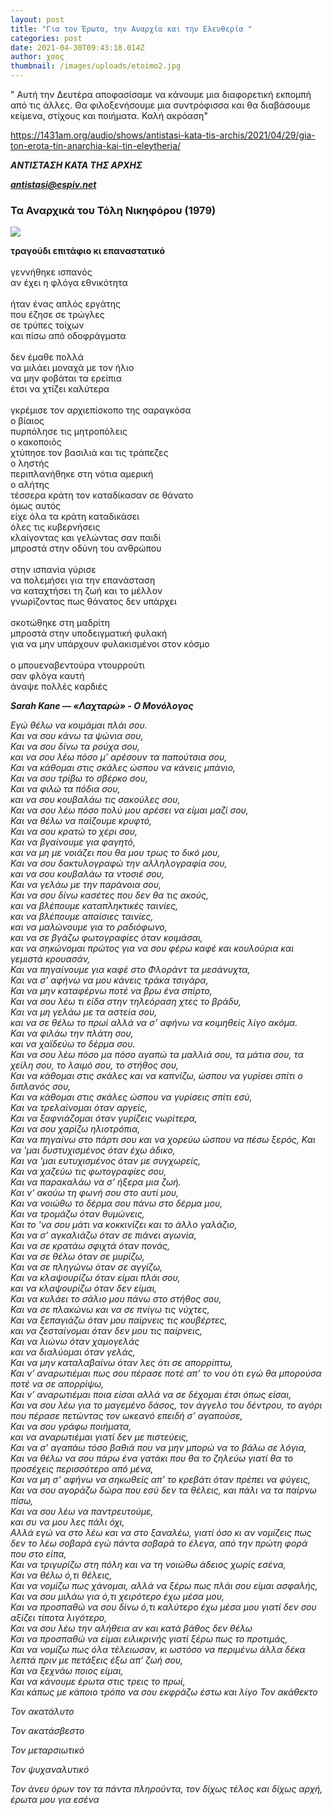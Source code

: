 ```yaml
---
layout: post
title: "Για τον Έρωτα, την Αναρχία και την Ελευθερία "
categories: post
date: 2021-04-30T09:43:18.014Z
author: χαος
thumbnail: /images/uploads/etoimo2.jpg
---
```

<!--StartFragment-->

" Αυτή την Δευτέρα αποφασίσαμε να κάνουμε μια διαφορετική εκπομπή από τις άλλες. Θα φιλοξενήσουμε μια συντρόφισσα και θα διαβάσουμε κείμενα, στίχους και ποιήματα. Καλή ακρόαση"

<https://1431am.org/audio/shows/antistasi-kata-tis-archis/2021/04/29/gia-ton-erota-tin-anarchia-kai-tin-eleytheria/>

***ΑΝΤΙΣΤΑΣΗ ΚΑΤΑ ΤΗΣ ΑΡΧΗΣ***

***[antistasi@espiv.net](mailto:---)***

<!--EndFragment-->

<!--StartFragment-->

### Τα Αναρχικά του Τόλη Νικηφόρου (1979)

[![](http://3.bp.blogspot.com/-iOKRMEHGZZw/TmtfwSLi5PI/AAAAAAAAAIo/94bS0-5KKX4/s320/anthos.jpeg)](http://3.bp.blogspot.com/-iOKRMEHGZZw/TmtfwSLi5PI/AAAAAAAAAIo/94bS0-5KKX4/s1600/anthos.jpeg)

**τραγούδι επιτάφιο κι επαναστατικό**\
\
γεννήθηκε ισπανός\
αν έχει η φλόγα εθνικότητα\
\
ήταν ένας απλός εργάτης\
που έζησε σε τρώγλες\
σε τρύπες τοίχων\
και πίσω από οδοφράγματα\
\
δεν έμαθε πολλά\
να μιλάει μοναχά με τον ήλιο\
να μην φοβάται τα ερείπια\
έτσι να χτίζει καλύτερα\
\
γκρέμισε τον αρχιεπίσκοπο της σαραγκόσα\
ο βίαιος\
πυρπόλησε τις μητροπόλεις\
ο κακοποιός\
χτύπησε τον βασιλιά και τις τράπεζες\
ο ληστής\
περιπλανήθηκε στη νότια αμερική\
ο αλήτης\
τέσσερα κράτη τον καταδίκασαν σε θάνατο\
όμως αυτός\
είχε όλα τα κράτη καταδικάσει\
όλες τις κυβερνήσεις\
κλαίγοντας και γελώντας σαν παιδί\
μπροστά στην οδύνη του ανθρώπου\
\
στην ισπανία γύρισε\
να πολεμήσει για την επανάσταση\
να καταχτήσει τη ζωή και το μέλλον\
γνωρίζοντας πως θάνατος δεν υπάρχει\
\
σκοτώθηκε στη μαδρίτη\
μπροστά στην υποδειγματική φυλακή\
για να μην υπάρχουν φυλακισμένοι στον κόσμο\
\
ο μπουεναβεντούρα ντουρρούτι\
σαν φλόγα καυτή\
άναψε πολλές καρδιές

<!--EndFragment-->

<!--StartFragment-->





***Sarah Kane — «Λαχταρώ» - Ο Μονόλογος*** 

*Εγώ θέλω να κοιμάμαι πλάι σου.* \
*Και να σου κάνω τα ψώνια σου,* \
*Και να σου δίνω τα ρούχα σου,* \
*και να σου λέω πόσο μ’ αρέσουν τα παπούτσια σου,* \
*Και να κάθομαι στις σκάλες ώσπου να κάνεις μπάνιο,* \
*Και να σου τρίβω το σβέρκο σου,* \
*Και να φιλώ τα πόδια σου,* \
*και να σου κουβαλάω τις σακούλες σου,* \
*Και να σου λέω πόσο πολύ μου αρέσει να είμαι μαζί σου,* \
*Και να θέλω να παίζουμε κρυφτό,* \
*Και να σου κρατώ το χέρι σου,* \
*Και να βγαίνουμε για φαγητό,* \
*και να μη με νοιάζει που θα μου τρως το δικό μου,* \
*Και να σου δακτυλογραφώ την αλληλογραφία σου,* \
*και να σου κουβαλάω τα ντοσιέ σου,* \
*Και να γελάω με την παράνοια σου,* \
*Και να σου δίνω κασέτες που δεν θα τις ακούς,* \
*και να βλέπουμε καταπληκτικές ταινίες,* \
*και να βλέπουμε απαίσιες ταινίες,* \
*και να μαλώνουμε για το ραδιόφωνο,* \
*και να σε βγάζω φωτογραφίες όταν κοιμάσαι,* \
*και να σηκώνομαι πρώτος για να σου φέρω καφέ και κουλούρια και γεμιστά κρουασάν,* \
*Και να πηγαίνουμε για καφέ στο Φλοράντ τα μεσάνυχτα,* \
*Και να σ’ αφήνω να μου κάνεις τράκα τσιγάρα,* \
*Και να μην καταφέρνω ποτέ να βρω ένα σπίρτο,*\
*Και να σου λέω τι είδα στην τηλεόραση χτες το βράδυ,* \
*Και να μη γελάω με τα αστεία σου,* \
*και να σε θέλω το πρωί αλλά να σ’ αφήνω να κοιμηθείς λίγο ακόμα.* \
*Και να φιλάω την πλάτη σου,* \
*και να χαϊδεύω το δέρμα σου.* \
*Και να σου λέω πόσο μα πόσο αγαπώ τα μαλλιά σου, τα μάτια σου, τα χείλη σου, το λαιμό σου, το στήθος σου,* \
*Και να κάθομαι στις σκάλες και να καπνίζω, ώσπου να γυρίσει σπίτι ο διπλανός σου,* \
*Και να κάθομαι στις σκάλες ώσπου να γυρίσεις σπίτι εσύ,* \
*Και να τρελαίνομαι όταν αργείς,* \
*Και να ξαφνιάζομαι όταν γυρίζεις νωρίτερα,* \
*Και να σου χαρίζω ηλιοτρόπια,* \
*Και να πηγαίνω στο πάρτι σου και να χορεύω ώσπου να πέσω ξερός, Και να 'μαι δυστυχισμένος όταν έχω άδικο,* \
*Και να 'μαι ευτυχισμένος όταν με συγχωρείς,* \
*Και να χαζεύω τις φωτογραφίες σου,* \
*Και να παρακαλάω να σ’ ήξερα μια ζωή.* \
*Και ν’ ακούω τη φωνή σου στο αυτί μου,* \
*Και να νοιώθω το δέρμα σου πάνω στο δέρμα μου,* \
*Και να τρομάζω όταν θυμώνεις,* \
*Και το 'να σου μάτι να κοκκινίζει και το άλλο γαλάζιο,* \
*Και να σ’ αγκαλιάζω όταν σε πιάνει αγωνία,* \
*Και να σε κρατάω σφιχτά όταν πονάς,* \
*Και να σε θέλω όταν σε μυρίζω,* \
*Και να σε πληγώνω όταν σε αγγίζω,* \
*Και να κλαψουρίζω όταν είμαι πλάι σου,* \
*και να κλαψουρίζω όταν δεν είμαι,* \
*Και να κυλάει το σάλιο μου πάνω στο στήθος σου,* \
*Και να σε πλακώνω και να σε πνίγω τις νύχτες,* \
*Και να ξεπαγιάζω όταν μου παίρνεις τις κουβέρτες,* \
*και να ζεσταίνομαι όταν δεν μου τις παίρνεις,* \
*Και να λιώνω όταν χαμογελάς* \
*και να διαλύομαι όταν γελάς,* \
*Και να μην καταλαβαίνω όταν λες ότι σε απορρίπτω,* \
*Και ν’ αναρωτιέμαι πως σου πέρασε ποτέ απ’ το νου ότι εγώ θα μπορούσα ποτέ να σε απορρίψω,* \
*Και ν’ αναρωτιέμαι ποια είσαι αλλά να σε δέχομαι έτσι όπως είσαι,* \
*Και να σου λέω για το μαγεμένο δάσος, τον άγγελο του δέντρου, το αγόρι που πέρασε πετώντας τον ωκεανό επειδή σ’ αγαπούσε,* \
*Και να σου γράφω ποιήματα,* \
*και να αναρωτιέμαι γιατί δεν με πιστεύεις,* \
*Και να σ’ αγαπάω τόσο βαθιά που να μην μπορώ να το βάλω σε λόγια,* \
*Και να θέλω να σου πάρω ένα γατάκι που θα το ζηλεύω γιατί θα το προσέχεις περισσότερο από μένα,* \
*Και να μη σ’ αφήνω να σηκωθείς απ’ το κρεβάτι όταν πρέπει να φύγεις,* \
*Και να σου αγοράζω δώρα που εσύ δεν τα θέλεις, και πάλι να τα παίρνω πίσω,* \
*Και να σου λέω να παντρευτούμε,* \
*και συ να μου λες πάλι όχι,* \
*Αλλά εγώ να στο λέω και να στο ξαναλέω, γιατί όσο κι αν νομίζεις πως δεν το λέω σοβαρά εγώ πάντα σοβαρά το έλεγα, από την πρώτη φορά που στο είπα,* \
*Και να τριγυρίζω στη πόλη και να τη νοιώθω άδειος χωρίς εσένα,* \
*Και να θέλω ό,τι θέλεις,* \
*Και να νομίζω πως χάνομαι, αλλά να ξέρω πως πλάι σου είμαι ασφαλής,* \
*Και να σου μιλάω για ό,τι χειρότερο έχω μέσα μου,* \
*Και να προσπαθώ να σου δίνω ό,τι καλύτερο έχω μέσα μου γιατί δεν σου αξίζει τίποτα λιγότερο,* \
*Και να σου λέω την αλήθεια αν και κατά βάθος δεν θέλω* \
*Και να προσπαθώ να είμαι ειλικρινής γιατί ξέρω πως το προτιμάς,* \
*Και να νομίζω πως όλα τέλειωσαν, κι ωστόσο να περιμένω άλλα δέκα λεπτά πριν με πετάξεις έξω απ’ ζωή σου,* \
*Και να ξεχνάω ποιος είμαι,* \
*Και να κάνουμε έρωτα στις τρεις το πρωί,* \
*Και κάπως με κάποιο τρόπο να σου εκφράζω έστω και λίγο Τον ακάθεκτο*

*Τον ακατάλυτο* 

*Τον ακατάσβεστο* 

*Τον μεταρσιωτικό* 

*Τον ψυχαναλυτικό* 

*Τον άνευ όρων τον τα πάντα πληρούντα, τον δίχως τέλος και δίχως αρχή, έρωτα μου για εσένα*

<!--EndFragment-->